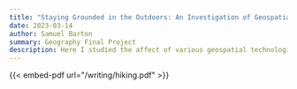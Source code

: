 ```yaml
---
title: "Staying Grounded in the Outdoors: An Investigation of Geospatial Technologies While Hiking"
date: 2023-03-14
author: Samuel Barton
summary: Geography Final Project
description: Here I studied the affect of various geospatial technologies (e.g. maps, gps apps, trails) on hikers’ overall experience in the outdoors.
---
```


{{< embed-pdf url="/writing/hiking.pdf" >}}
